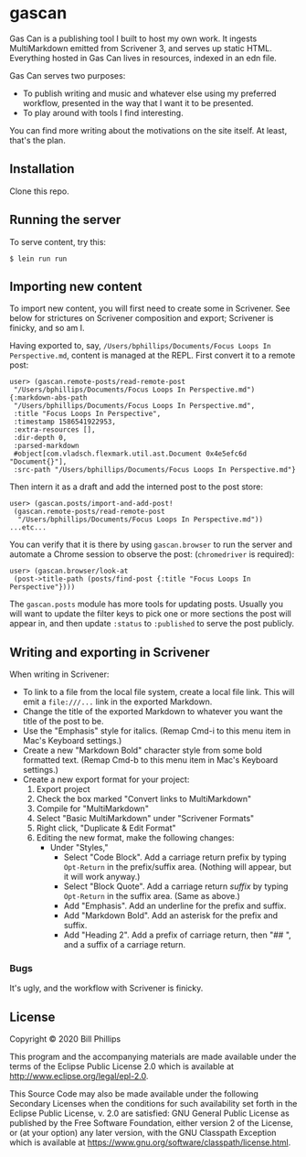 # gascan

Gas Can is a publishing tool I built to host my own work. It ingests MultiMarkdown emitted from Scrivener 3, and serves up static HTML. Everything hosted in Gas Can lives in resources, indexed in an edn file.

Gas Can serves two purposes:

* To publish writing and music and whatever else using my preferred workflow, presented in the way that I want it to be presented.
* To play around with tools I find interesting.

You can find more writing about the motivations on the site itself. At least, that's the plan.

## Installation

Clone this repo. 

## Running the server

To serve content, try this:

```
$ lein run run
```

## Importing new content

To import new content, you will first need to create some in Scrivener. See below for strictures on Scrivener composition and export; Scrivener is finicky, and so am I. 

Having exported to, say, `/Users/bphillips/Documents/Focus Loops In Perspective.md`, content is managed at the REPL. First convert it to a remote post:

```
user> (gascan.remote-posts/read-remote-post 
 "/Users/bphillips/Documents/Focus Loops In Perspective.md")
{:markdown-abs-path
 "/Users/bphillips/Documents/Focus Loops In Perspective.md",
 :title "Focus Loops In Perspective",
 :timestamp 1586541922953,
 :extra-resources [],
 :dir-depth 0,
 :parsed-markdown
 #object[com.vladsch.flexmark.util.ast.Document 0x4e5efc6d "Document{}"],
 :src-path "/Users/bphillips/Documents/Focus Loops In Perspective.md"}
```

Then intern it as a draft and add the interned post to the post store:

```
user> (gascan.posts/import-and-add-post! 
 (gascan.remote-posts/read-remote-post 
  "/Users/bphillips/Documents/Focus Loops In Perspective.md"))
...etc...
```

You can verify that it is there by using `gascan.browser` to run the server and automate a Chrome session to observe the post: (`chromedriver` is required):

```
user> (gascan.browser/look-at 
 (post->title-path (posts/find-post {:title "Focus Loops In Perspective"})))
```

The `gascan.posts` module has more tools for updating posts. Usually you will want to update the filter keys to pick one or more sections the post will appear in, and then update `:status` to `:published` to serve the post publicly.

## Writing and exporting in Scrivener

When writing in Scrivener:

* To link to a file from the local file system, create a local file link. This will emit a `file:///...` link in the exported Markdown.
* Change the title of the exported Markdown to whatever you want the title of the post to be.
* Use the "Emphasis" style for italics. (Remap Cmd-i to this menu item in Mac's Keyboard settings.)
* Create a new "Markdown Bold" character style from some bold formatted text. (Remap Cmd-b to this menu item in Mac's Keyboard settings.)
* Create a new export format for your project:
    1. Export project
    2. Check the box marked "Convert links to MultiMarkdown"
    3. Compile for "MultiMarkdown"
    4. Select "Basic MultiMarkdown" under "Scrivener Formats"
    5. Right click, "Duplicate & Edit Format"
    6. Editing the new format, make the following changes:
        * Under "Styles," 
            * Select "Code Block". Add a carriage return prefix by typing `Opt-Return` in the prefix/suffix area. (Nothing will appear, but it will work anyway.)
            * Select "Block Quote". Add a carriage return *suffix* by typing `Opt-Return` in the suffix area. (Same as above.)
            * Add "Emphasis". Add an underline for the prefix and suffix.
            * Add "Markdown Bold". Add an asterisk for the prefix and suffix.
            * Add "Heading 2". Add a prefix of carriage return, then "## ", and a suffix of a carriage return.

### Bugs

It's ugly, and the workflow with Scrivener is finicky.

## License

Copyright © 2020 Bill Phillips

This program and the accompanying materials are made available under the
terms of the Eclipse Public License 2.0 which is available at
http://www.eclipse.org/legal/epl-2.0.

This Source Code may also be made available under the following Secondary
Licenses when the conditions for such availability set forth in the Eclipse
Public License, v. 2.0 are satisfied: GNU General Public License as published by
the Free Software Foundation, either version 2 of the License, or (at your
option) any later version, with the GNU Classpath Exception which is available
at https://www.gnu.org/software/classpath/license.html.
